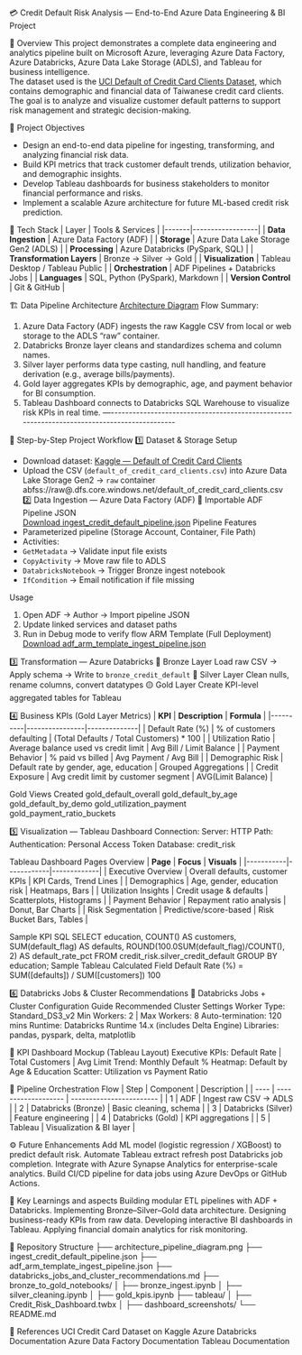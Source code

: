 💳 Credit Default Risk Analysis — End-to-End Azure Data Engineering & BI Project

📘 Overview
This project demonstrates a complete data engineering and analytics pipeline built on Microsoft Azure, leveraging Azure Data Factory, Azure Databricks, Azure Data Lake Storage (ADLS), and Tableau for business intelligence.  
The dataset used is the [UCI Default of Credit Card Clients Dataset](https://www.kaggle.com/datasets/uciml/default-of-credit-card-clients-dataset), which contains demographic and financial data of Taiwanese credit card clients. The goal is to analyze and visualize customer default patterns to support risk management and strategic decision-making.

🎯 Project Objectives
- Design an end-to-end data pipeline for ingesting, transforming, and analyzing financial risk data.  
- Build KPI metrics that track customer default trends, utilization behavior, and demographic insights.  
- Develop Tableau dashboards for business stakeholders to monitor financial performance and risks.  
- Implement a scalable Azure architecture for future ML-based credit risk prediction.

🧩 Tech Stack
| Layer | Tools & Services |
|-------|------------------|
| **Data Ingestion** | Azure Data Factory (ADF) |
| **Storage** | Azure Data Lake Storage Gen2 (ADLS) |
| **Processing** | Azure Databricks (PySpark, SQL) |
| **Transformation Layers** | Bronze → Silver → Gold |
| **Visualization** | Tableau Desktop / Tableau Public |
| **Orchestration** | ADF Pipelines + Databricks Jobs |
| **Languages** | SQL, Python (PySpark), Markdown |
| **Version Control** | Git & GitHub |

🏗️ Data Pipeline Architecture
[Architecture Diagram](architecture_pipeline_diagram.png)
Flow Summary:
1. Azure Data Factory (ADF) ingests the raw Kaggle CSV from local or web storage to the ADLS “raw” container.
2. Databricks Bronze layer cleans and standardizes schema and column names.
3. Silver layer performs data type casting, null handling, and feature derivation (e.g., average bills/payments).
4. Gold layer aggregates KPIs by demographic, age, and payment behavior for BI consumption.
5. Tableau Dashboard connects to Databricks SQL Warehouse to visualize risk KPIs in real time.
—--------------------------------------------------------------------------------------------

🔁 Step-by-Step Project Workflow
1️⃣ Dataset & Storage Setup
- Download dataset: [Kaggle — Default of Credit Card Clients](https://www.kaggle.com/datasets/uciml/default-of-credit-card-clients-dataset)
- Upload the CSV (`default_of_credit_card_clients.csv`) into Azure Data Lake Storage Gen2 → `raw` container  
abfss://raw@.dfs.core.windows.net/default_of_credit_card_clients.csv
2️⃣ Data Ingestion — Azure Data Factory (ADF)
📄 Importable ADF Pipeline JSON  
[Download ingest_credit_default_pipeline.json](./ingest_credit_default_pipeline.json)
Pipeline Features
- Parameterized pipeline (Storage Account, Container, File Path)
- Activities:
- `GetMetadata` → Validate input file exists
- `CopyActivity` → Move raw file to ADLS
- `DatabricksNotebook` → Trigger Bronze ingest notebook
- `IfCondition` → Email notification if file missing

Usage
1. Open ADF → Author → Import pipeline JSON  
2. Update linked services and dataset paths  
3. Run in Debug mode to verify flow
ARM Template (Full Deployment)  
[Download adf_arm_template_ingest_pipeline.json](./adf_arm_template_ingest_pipeline.json)

3️⃣ Transformation — Azure Databricks
🔶 Bronze Layer
Load raw CSV → Apply schema → Write to `bronze_credit_default`
🔷 Silver Layer
Clean nulls, rename columns, convert datatypes
🟡 Gold Layer
Create KPI-level aggregated tables for Tableau

4️⃣ Business KPIs (Gold Layer Metrics)
| **KPI** | **Description** | **Formula** |
|----------|----------------|--------------|
| Default Rate (%) | % of customers defaulting | (Total Defaults / Total Customers) * 100 |
| Utilization Ratio | Average balance used vs credit limit | Avg Bill / Limit Balance |
| Payment Behavior | % paid vs billed | Avg Payment / Avg Bill |
| Demographic Risk | Default rate by gender, age, education | Grouped Aggregations |
| Credit Exposure | Avg credit limit by customer segment | AVG(Limit Balance) |

Gold Views Created
gold_default_overall
gold_default_by_age
gold_default_by_demo
gold_utilization_payment
gold_payment_ratio_buckets

5️⃣ Visualization — Tableau Dashboard
Connection:
Server: <Databricks SQL Warehouse Host>
HTTP Path: <Warehouse Path>
Authentication: Personal Access Token
Database: credit_risk

Tableau Dashboard Pages Overview
| **Page** | **Focus** | **Visuals** |
|-----------|------------|-------------|
| Executive Overview | Overall defaults, customer KPIs | KPI Cards, Trend Lines |
| Demographics | Age, gender, education risk | Heatmaps, Bars |
| Utilization Insights | Credit usage & defaults | Scatterplots, Histograms |
| Payment Behavior | Repayment ratio analysis | Donut, Bar Charts |
| Risk Segmentation | Predictive/score-based | Risk Bucket Bars, Tables |

Sample KPI SQL
SELECT education, COUNT() AS customers,
SUM(default_flag) AS defaults,
ROUND(100.0SUM(default_flag)/COUNT(), 2) AS default_rate_pct
FROM credit_risk.silver_credit_default
GROUP BY education;
Sample Tableau Calculated Field
Default Rate (%) = SUM([defaults]) / SUM([customers])  100

6️⃣ Databricks Jobs & Cluster Recommendations
📄 Databricks Jobs + Cluster Configuration Guide
Recommended Cluster Settings
Worker Type: Standard_DS3_v2
Min Workers: 2 | Max Workers: 8
Auto-termination: 120 mins
Runtime: Databricks Runtime 14.x (includes Delta Engine)
Libraries: pandas, pyspark, delta, matplotlib

🧮 KPI Dashboard Mockup (Tableau Layout)
Executive KPIs: Default Rate | Total Customers | Avg Limit 
Trend: Monthly Default %
Heatmap: Default by Age & Education
Scatter: Utilization vs Payment Ratio

📅 Pipeline Orchestration Flow
| Step | Component | Description |
| ---- | ------------------- | ------------------------ | 
| 1 | ADF | Ingest raw CSV → ADLS | 
| 2 | Databricks (Bronze) | Basic cleaning, schema | 
| 3 | Databricks (Silver) | Feature engineering | 
| 4 | Databricks (Gold) | KPI aggregations | 
| 5 | Tableau | Visualization & BI layer |

⚙️ Future Enhancements
Add ML model (logistic regression / XGBoost) to predict default risk.
Automate Tableau extract refresh post Databricks job completion.
Integrate with Azure Synapse Analytics for enterprise-scale analytics.
Build CI/CD pipeline for data jobs using Azure DevOps or GitHub Actions.

🧠 Key Learnings and aspects
Building modular ETL pipelines with ADF + Databricks.
Implementing Bronze–Silver–Gold data architecture.
Designing business-ready KPIs from raw data.
Developing interactive BI dashboards in Tableau.
Applying financial domain analytics for risk monitoring.

📎 Repository Structure
├── architecture_pipeline_diagram.png
├── ingest_credit_default_pipeline.json
├── adf_arm_template_ingest_pipeline.json
├── databricks_jobs_and_cluster_recommendations.md
├── bronze_to_gold_notebooks/
│   ├── bronze_ingest.ipynb
│   ├── silver_cleaning.ipynb
│   ├── gold_kpis.ipynb
├── tableau/
│   ├── Credit_Risk_Dashboard.twbx
│   ├── dashboard_screenshots/
└── README.md


🧾 References
UCI Credit Card Dataset on Kaggle
Azure Databricks Documentation
Azure Data Factory Documentation
Tableau Documentation

